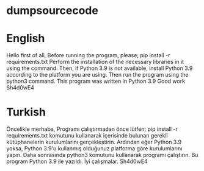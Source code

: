 # dumpsourcecode

# English
Hello first of all,
Before running the program, please;
pip install -r requirements.txt
Perform the installation of the necessary libraries in it using the command.
Then, if Python 3.9 is not available, install Python 3.9 according to the platform you are using. Then run the program using the python3 command.
This program was written in Python 3.9
Good work
Sh4d0wE4

# Turkish
Öncelikle merhaba,
Programı çalıştırmadan önce lütfen;
pip install -r requirements.txt
komutunu kullanarak içerisinde bulunan gerekli kütüphanelerin kurulumlarını gerçekleştirin. 
Ardından eğer Python 3.9 yoksa, Python 3.9'u kullanmış olduğunuz platforma göre kurulumlarını yapın. Daha sonrasında python3 komutunu kullanarak programı çalıştırın. 
Bu program Python 3.9 ile yazıldı.
İyi çalışmalar.
Sh4d0wE4
